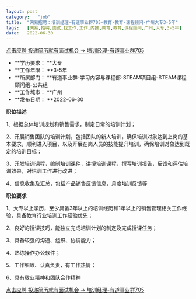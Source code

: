 ```yaml
---
layout:	post
category:	"job"
title:	"网易招聘：培训经理-有道事业群705-教育-教育-课程顾问-广州大专3-5年"
tags:	[网易,招聘,面试,找工作,工作,内推,教育,教育,课程顾问,广州,大专,3-5年]
date:	2022-06-30
---
```


[点击应聘 投递简历就有面试机会 ->  培训经理-有道事业群705](http://mobile.bole.netease.com/bole/boleDetail?id=34120&employeeId=346f03c3cda5f04c&key=all)



- **学历要求： **大专
- **工作年限： **3-5年
- **所属部门： **有道事业群-学习内容与课程部-STEAM项目组-STEAM课程顾问组-公共组
- **工作城市： **广州
- **发布日期： **2022-06-30



**职位描述**

1、根据总体培训规划和销售需求，制定日常的培训计划；

2、开展销售团队的培训计划，包括团队的新人培训，确保培训对象达到上岗的基本要求，顺利进入项目，以及开展在岗人员的技能提升培训，确保培训对象达到既定的培训目标；

3、开发培训课程，编制培训课件，讲授培训课程，撰写培训报告，反馈和评估培训效果，对培训工作进行改进；

4、信息收集及汇总，包括产品销售反馈信息，月度培训反馈等





**职位要求**

1、大专以上学历，至少具备3年以上的培训经历和1年以上的销售管理相关工作经验，具备教育行业培训工作经验优先；

2、良好的授课技巧，能独立完成培训计划的制定及完成授课任务；

3、具备较强的沟通、组织、协调能力；

4、熟练操作办公软件；

5、工作细致、认真负责，有工作热情；

6、具有敬业精神和团队合作精神



[点击应聘 投递简历就有面试机会 ->  培训经理-有道事业群705](http://mobile.bole.netease.com/bole/boleDetail?id=34120&employeeId=346f03c3cda5f04c&key=all)